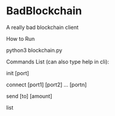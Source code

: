 # BadBlockchain

A really bad blockchain client 

How to Run

python3 blockchain.py

Commands List (can also type help in cli):

init [port]

connect [port1] [port2] ... [portn]

send [to] [amount]

list


